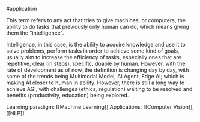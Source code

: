 #application

This term refers to any act that tries to give machines, or computers, the ability to do tasks that previously only human can do, which means giving them the "intelligence".

Intelligence, in this case, is the ability to acquire knowledge and use it to solve problems, perform tasks in order to achieve some kind of goals, usually aim to increase the efficiency of tasks, especially ones that are repetitive, clear (in steps), specific, doable by human. However, with the rate of development as of now, the definition is changing day by day, with some of the trends being Multimodal Model, AI Agent, Edge AI;  which is making AI closer to human in ability. However, there is still a long way to achieve AGI, with challenges (ethics, regulation) waiting to be resolved and benefits (productivity, education) being explored.

Learning paradigm: [[Machine Learning]]
Applications: [[Computer Vision]], [[NLP]]

